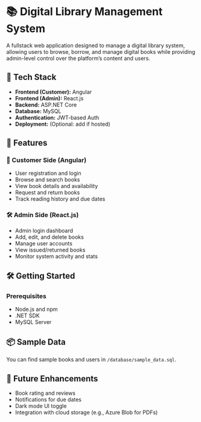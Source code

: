 # 📚 Digital Library Management System

A fullstack web application designed to manage a digital library system, allowing users to browse, borrow, and manage digital books while providing admin-level control over the platform’s content and users.

## 🔧 Tech Stack

- **Frontend (Customer):** Angular  
- **Frontend (Admin):** React.js  
- **Backend:** ASP.NET Core  
- **Database:** MySQL  
- **Authentication:** JWT-based Auth  
- **Deployment:** (Optional: add if hosted)  

## 🎯 Features

### 👥 Customer Side (Angular)
- User registration and login
- Browse and search books
- View book details and availability
- Request and return books
- Track reading history and due dates

### 🛠️ Admin Side (React.js)
- Admin login dashboard
- Add, edit, and delete books
- Manage user accounts
- View issued/returned books
- Monitor system activity and stats

## 🛠️ Getting Started

### Prerequisites
- Node.js and npm
- .NET SDK
- MySQL Server

## 📦 Sample Data
You can find sample books and users in `/database/sample_data.sql`.

## 🧪 Future Enhancements
- Book rating and reviews
- Notifications for due dates
- Dark mode UI toggle
- Integration with cloud storage (e.g., Azure Blob for PDFs)

